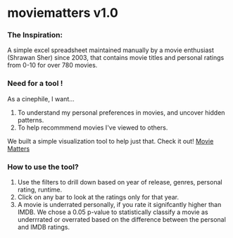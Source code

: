 # moviematters v1.0

### The Inspiration:
A simple excel spreadsheet maintained manually by a movie enthusiast (Shrawan Sher) since 2003, that contains movie titles and personal ratings from 0-10 for over 780 movies. 

### Need for a tool !
As a cinephile, I want...

1. To understand my personal preferences in movies, and uncover hidden patterns.
2. To help recommmend movies I've viewed to others.

We built a simple visualization tool to help just that.
Check it out! 
[Movie Matters](https://shrawansher.github.io/moviematters/)

### How to use the tool?
1. Use the filters to drill down based on  year of release, genres, personal rating, runtime. 
1. Click on any bar to look at the ratings only for that year.
1. A movie is underrated personally, if you rate it signifcantly higher than IMDB. We chose a 0.05 p-value to statistically classify a movie as underrrated or overrated based on the difference between the personal and IMDB ratings.
